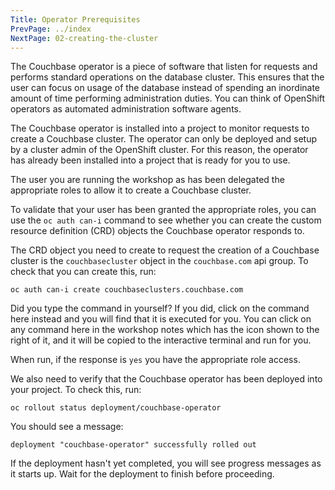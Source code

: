 ```yaml
---
Title: Operator Prerequisites
PrevPage: ../index
NextPage: 02-creating-the-cluster
---
```


The Couchbase operator is a piece of software that listen for requests and performs standard operations on the database cluster. This ensures that the user can focus on usage of the database instead of spending an inordinate amount of time performing administration duties. You can think of OpenShift operators as automated administration software agents.

The Couchbase operator is installed into a project to monitor requests to create a Couchbase cluster. The operator can only be deployed and setup by a cluster admin of the OpenShift cluster. For this reason, the operator has already been installed into a project that is ready for you to use.

 The user you are running the workshop as has been delegated the appropriate roles to allow it to create a Couchbase cluster.

To validate that your user has been granted the appropriate roles, you can use the `oc auth can-i` command to see whether you can create the custom resource definition (CRD) objects the Couchbase operator responds to.

The CRD object you need to create to request the creation of a Couchbase cluster is the `couchbasecluster` object in the `couchbase.com` api group. To check that you can create this, run:

```execute
oc auth can-i create couchbaseclusters.couchbase.com
```

Did you type the command in yourself? If you did, click on the command here instead and you will find that it is executed for you. You can click on any command here in the workshop notes which has the <span class="glyphicon glyphicon-play-circle"></span> icon shown to the right of it, and it will be copied to the interactive terminal and run for you.

When run, if the response is `yes` you have the appropriate role access.

We also need to verify that the Couchbase operator has been deployed into your project. To check this, run:

```execute-1
oc rollout status deployment/couchbase-operator
```

You should see a message:

```
deployment "couchbase-operator" successfully rolled out
```

If the deployment hasn't yet completed, you will see progress messages as it starts up. Wait for the deployment to finish before proceeding.
